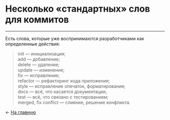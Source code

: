 # Несколько «стандартных» слов для коммитов

---

Есть слова, которые уже воспринимаются разработчиками как определенные действия:

>init — инициализация;<br>
add — добавление;<br>
delete — удаление;<br>
update — изменение;<br>
fix — исправление;<br>
refactor — рефакторинг кода приложения;<br>
style — исправление опечаток, форматирования;<br>
docs — всё, что касается документации;<br>
test — всё, что связано с тестированием;<br>
merged, fix conflict — слияние, решение конфликта.<br>
>

<- [На главную](./README.md)